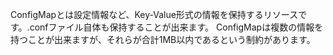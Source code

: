 ConfigMapとは設定情報など、Key-Value形式の情報を保持するリソースです。.confファイル自体も保持することが出来ます。
ConfigMapは複数の情報を持つことが出来ますが、それらが合計1MB以内であるという制約があります。